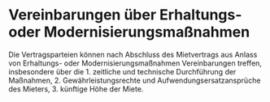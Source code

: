 # Vereinbarungen über Erhaltungs- oder Modernisierungsmaßnahmen

Die Vertragsparteien können nach Abschluss des Mietvertrags aus Anlass von Erhaltungs- oder Modernisierungsmaßnahmen Vereinbarungen treffen, insbesondere über die  1.
 zeitliche und technische Durchführung der Maßnahmen,
 2.
 Gewährleistungsrechte und Aufwendungsersatzansprüche des Mieters,
 3.
 künftige Höhe der Miete.
 

